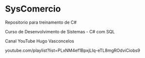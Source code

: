 # SysComercio
Repositorio para treinamento de C#

Curso de Desenvolvimento de Sistemas - C# com SQL

Canal YouTube Hugo Vasconcelos

youtube.com/playlist?list=PLxNM4ef1BpxjLIq-eTL8mgROdviCiobs9